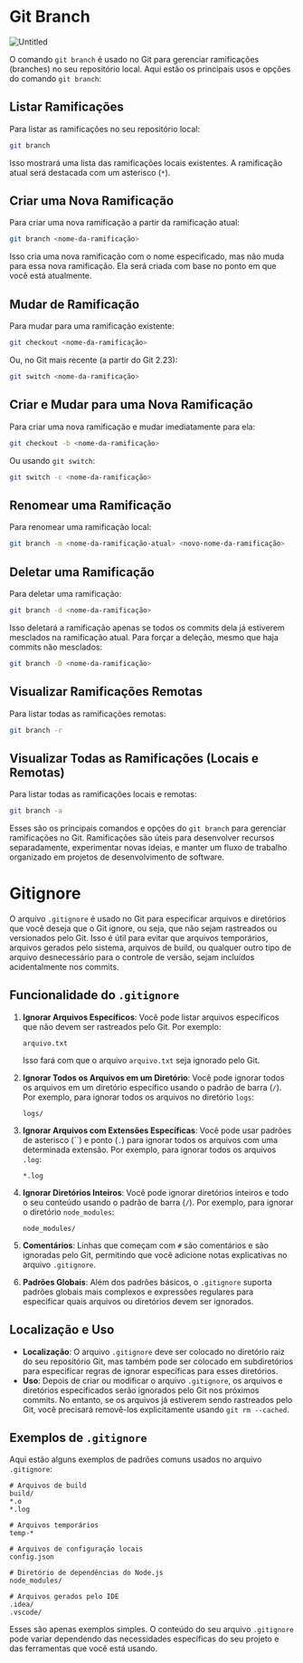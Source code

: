 # Git Branch

![Untitled](https://prod-files-secure.s3.us-west-2.amazonaws.com/120b5c8b-202a-47d6-b180-84487b666423/46a223f2-f906-4310-963d-9ec8a16322fa/Untitled.png)

O comando `git branch` é usado no Git para gerenciar ramificações (branches) no seu repositório local. Aqui estão os principais usos e opções do comando `git branch`:

## Listar Ramificações

Para listar as ramificações no seu repositório local:

```bash
git branch
```

Isso mostrará uma lista das ramificações locais existentes. A ramificação atual será destacada com um asterisco (`*`).

## Criar uma Nova Ramificação

Para criar uma nova ramificação a partir da ramificação atual:

```bash
git branch <nome-da-ramificação>
```

Isso cria uma nova ramificação com o nome especificado, mas não muda para essa nova ramificação. Ela será criada com base no ponto em que você está atualmente.

## Mudar de Ramificação

Para mudar para uma ramificação existente:

```bash
git checkout <nome-da-ramificação>
```

Ou, no Git mais recente (a partir do Git 2.23):

```bash
git switch <nome-da-ramificação>
```

## Criar e Mudar para uma Nova Ramificação

Para criar uma nova ramificação e mudar imediatamente para ela:

```bash
git checkout -b <nome-da-ramificação>
```

Ou usando `git switch`:

```bash
git switch -c <nome-da-ramificação>
```

## Renomear uma Ramificação

Para renomear uma ramificação local:

```bash
git branch -m <nome-da-ramificação-atual> <novo-nome-da-ramificação>
```

## Deletar uma Ramificação

Para deletar uma ramificação:

```bash
git branch -d <nome-da-ramificação>
```

Isso deletará a ramificação apenas se todos os commits dela já estiverem mesclados na ramificação atual. Para forçar a deleção, mesmo que haja commits não mesclados:

```bash
git branch -D <nome-da-ramificação>
```

## Visualizar Ramificações Remotas

Para listar todas as ramificações remotas:

```bash
git branch -r
```

## Visualizar Todas as Ramificações (Locais e Remotas)

Para listar todas as ramificações locais e remotas:

```bash
git branch -a
```

Esses são os principais comandos e opções do `git branch` para gerenciar ramificações no Git. Ramificações são úteis para desenvolver recursos separadamente, experimentar novas ideias, e manter um fluxo de trabalho organizado em projetos de desenvolvimento de software.

# Gitignore

O arquivo `.gitignore` é usado no Git para especificar arquivos e diretórios que você deseja que o Git ignore, ou seja, que não sejam rastreados ou versionados pelo Git. Isso é útil para evitar que arquivos temporários, arquivos gerados pelo sistema, arquivos de build, ou qualquer outro tipo de arquivo desnecessário para o controle de versão, sejam incluídos acidentalmente nos commits.

## Funcionalidade do `.gitignore`

1. **Ignorar Arquivos Específicos**: Você pode listar arquivos específicos que não devem ser rastreados pelo Git. Por exemplo:
    
    ```
    arquivo.txt
    ```
    
    Isso fará com que o arquivo `arquivo.txt` seja ignorado pelo Git.
    
2. **Ignorar Todos os Arquivos em um Diretório**: Você pode ignorar todos os arquivos em um diretório específico usando o padrão de barra (`/`). Por exemplo, para ignorar todos os arquivos no diretório `logs`:
    
    ```
    logs/
    ```
    
3. **Ignorar Arquivos com Extensões Específicas**: Você pode usar padrões de asterisco (``) e ponto (`.`) para ignorar todos os arquivos com uma determinada extensão. Por exemplo, para ignorar todos os arquivos `.log`:
    
    ```
    *.log
    ```
    
4. **Ignorar Diretórios Inteiros**: Você pode ignorar diretórios inteiros e todo o seu conteúdo usando o padrão de barra (`/`). Por exemplo, para ignorar o diretório `node_modules`:
    
    ```
    node_modules/
    ```
    
5. **Comentários**: Linhas que começam com `#` são comentários e são ignoradas pelo Git, permitindo que você adicione notas explicativas no arquivo `.gitignore`.
6. **Padrões Globais**: Além dos padrões básicos, o `.gitignore` suporta padrões globais mais complexos e expressões regulares para especificar quais arquivos ou diretórios devem ser ignorados.

## Localização e Uso

- **Localização**: O arquivo `.gitignore` deve ser colocado no diretório raiz do seu repositório Git, mas também pode ser colocado em subdiretórios para especificar regras de ignorar específicas para esses diretórios.
- **Uso**: Depois de criar ou modificar o arquivo `.gitignore`, os arquivos e diretórios especificados serão ignorados pelo Git nos próximos commits. No entanto, se os arquivos já estiverem sendo rastreados pelo Git, você precisará removê-los explicitamente usando `git rm --cached`.

## Exemplos de `.gitignore`

Aqui estão alguns exemplos de padrões comuns usados no arquivo `.gitignore`:

```
# Arquivos de build
build/
*.o
*.log

# Arquivos temporários
temp-*

# Arquivos de configuração locais
config.json

# Diretório de dependências do Node.js
node_modules/

# Arquivos gerados pelo IDE
.idea/
.vscode/
```

Esses são apenas exemplos simples. O conteúdo do seu arquivo `.gitignore` pode variar dependendo das necessidades específicas do seu projeto e das ferramentas que você está usando.